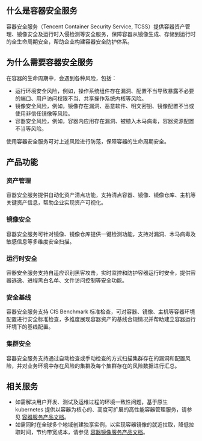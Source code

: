 ## 什么是容器安全服务
容器安全服务（Tencent Container Security Service, TCSS）提供容器资产管理、镜像安全及运行时入侵检测等安全服务，保障容器从镜像生成、存储到运行时的全生命周期安全，帮助企业构建容器安全防护体系。
## 为什么需要容器安全服务
在容器的生命周期中，会遇到各种风险，包括：
- 运行环境安全风险，例如，操作系统组件存在漏洞、配置不当导致暴露不必要的端口、用户访问权限不当、共享操作系统内核等风险。
- 镜像安全风险，例如，镜像存在漏洞、恶意软件、明文密钥、镜像配置不当或使用非信任镜像等风险。
- 容器安全风险，例如，容器内应用存在漏洞、被植入木马病毒，容器资源配置不当等风险。

使用容器安全服务可对上述风险进行防范，保障容器的生命周期安全。

## 产品功能
### 资产管理
容器安全服务提供自动化资产清点功能，支持清点容器、镜像、镜像仓库、主机等关键资产信息，帮助企业实现资产可视化。

### 镜像安全
容器安全服务可针对镜像、镜像仓库提供一键检测功能，支持对漏洞、木马病毒及敏感信息等多维度安全扫描。

### 运行时安全
容器安全服务支持自适应识别黑客攻击，实时监控和防护容器运行时安全，提供容器逃逸、进程黑白名单、文件访问控制等安全功能。

### 安全基线
容器安全服务支持 CIS Benchmark 标准检查，可对容器、镜像、主机等容器环境配置进行安全标准检查，多维度展现容器资产的基线合规情况并帮助建立容器运行环境下的基线配置。

### 集群安全
容器安全服务支持通过自动检查或手动检查的方式扫描集群存在的漏洞和配置风险，并对业务环境中存在风险的集群及每个集群存在的风险数据进行汇总。

## 相关服务
- 如需解决用户开发、测试及运维过程的环境一致性问题，基于原生 kubernetes 提供以容器为核心的、高度可扩展的高性能容器管理服务，请参见 [容器服务产品文档](https://cloud.tencent.com/document/product/457)。
- 如需同时在全球多个地域创建独享实例，以实现容器镜像的就近拉取，降低拉取时间，节约带宽成本，请参见 [容器镜像服务产品文档](https://cloud.tencent.com/document/product/1141)。
